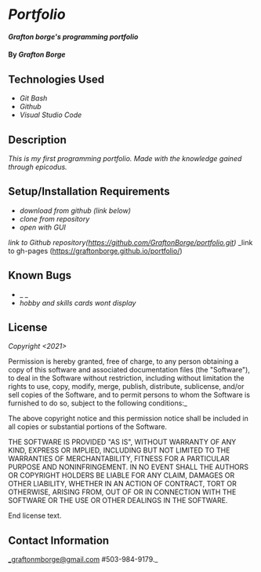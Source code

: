 # _Portfolio_

#### _Grafton borge's programming portfolio_

#### By _**Grafton Borge**_

## Technologies Used

* _Git Bash_
* _Github_
* _Visual Studio Code_

## Description

_This is my first programming portfolio. Made with the knowledge gained through epicodus._

## Setup/Installation Requirements

* _download from github (link below)_
* _clone from repository_
* _open with GUI_

_link to Github repository(https://github.com/GraftonBorge/portfolio.git)_
_link to gh-pages (https://graftonborge.github.io/portfolio/)

## Known Bugs

* _ _
* _hobby and skills cards wont display_

## License

_Copyright <2021> <Grafton Borge>_

Permission is hereby granted, free of charge, to any person obtaining a copy of this software and associated documentation files (the "Software"), to deal in the Software without restriction, including without limitation the rights to use, copy, modify, merge, publish, distribute, sublicense, and/or sell copies of the Software, and to permit persons to whom the Software is furnished to do so, subject to the following conditions:_

The above copyright notice and this permission notice shall be included in all copies or substantial portions of the Software.

THE SOFTWARE IS PROVIDED "AS IS", WITHOUT WARRANTY OF ANY KIND, EXPRESS OR IMPLIED, INCLUDING BUT NOT LIMITED TO THE WARRANTIES OF MERCHANTABILITY, FITNESS FOR A PARTICULAR PURPOSE AND NONINFRINGEMENT. IN NO EVENT SHALL THE AUTHORS OR COPYRIGHT HOLDERS BE LIABLE FOR ANY CLAIM, DAMAGES OR OTHER LIABILITY, WHETHER IN AN ACTION OF CONTRACT, TORT OR OTHERWISE, ARISING FROM, OUT OF OR IN CONNECTION WITH THE SOFTWARE OR THE USE OR OTHER DEALINGS IN THE SOFTWARE.

End license text.

## Contact Information

_graftonmborge@gmail.com #503-984-9179._